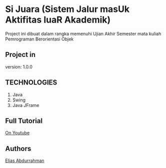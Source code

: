 # Si Juara (Sistem Jalur masUk Aktifitas luaR Akademik)
Project ini dibuat dalam rangka memenuhi Ujian Akhir Semester mata kuliah Pemrograman Berorientasi Objek

## Project in


version: 1.0.0

## TECHNOLOGIES

1. Java
1. Swing
1. Java JFrame


## Full Tutorial

[On Youtube](https://youtu.be/jHSBrX8lLWk)

## Authors

[Elias Abdurrahman](https://github.com/codingWithElias)

